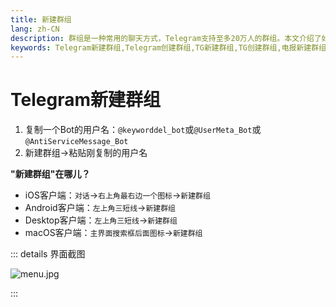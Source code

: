 ```yaml
---
title: 新建群组
lang: zh-CN
description: 群组是一种常用的聊天方式，Telegram支持至多20万人的群组。本文介绍了如何创建Telegram群组。访问TGwiki - Telegram知识库，了解更多Telegram使用技巧。
keywords: Telegram新建群组,Telegram创建群组,TG新建群组,TG创建群组,电报新建群组,电报创建群组,Telegram功能,TGwiki,Telegram知识库
---
```


# Telegram新建群组

1. 复制一个Bot的用户名：```@keyworddel_bot```或```@UserMeta_Bot```或```@AntiServiceMessage_Bot```
2. 新建群组->粘贴刚复制的用户名

**"新建群组"在哪儿？**

- iOS客户端：`对话`->`右上角最右边一个图标`->`新建群组`
- Android客户端：`左上角三短线`->`新建群组`
- Desktop客户端：`左上角三短线`->`新建群组`
- macOS客户端：`主界面搜索框后面图标`->`新建群组`

::: details 界面截图

![menu.jpg](https://s2.loli.net/2024/01/27/esy158owaicYdIr.jpg)

:::
